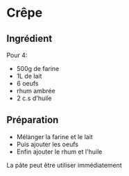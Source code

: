 # Crêpe

## Ingrédient
Pour 4:
* 500g de farine
* 1L de lait
* 6 oeufs
* rhum ambrée
* 2 c.s d'huile

## Préparation

* Mélanger la farine et le lait
* Puis ajouter les oeufs 
* Enfin ajouter le rhum et l'huile 

La pâte peut être utiliser immédiatement